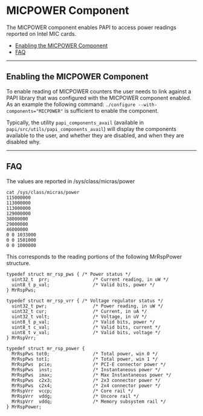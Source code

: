 # MICPOWER Component

The MICPOWER component enables PAPI to access power readings reported on Intel MIC cards.

* [Enabling the MICPOWER Component](#enabling-the-micpower-component)
* [FAQ](#faq)

***
## Enabling the MICPOWER Component

To enable reading of MICPOWER counters the user needs to link against a PAPI library that was configured with the MICPOWER component enabled. As an example the following command: `./configure --with-components="MICPOWER"` is sufficient to enable the component.

Typically, the utility `papi_components_avail` (available in
`papi/src/utils/papi_components_avail`) will display the components available to the user, and whether they are disabled, and when they are disabled why.

***
## FAQ

The values are reported in /sys/class/micras/power

	cat /sys/class/micras/power
	115000000
	113000000
	113000000
	129000000
	38000000
	29000000
	46000000
	0 0 1033000
	0 0 1501000
	0 0 1000000

This corresponds to the reading portions of the following MrRspPower structure. 

	typedef struct mr_rsp_pws {	/* Power status */
	  uint32_t	prr;				/* Current reading, in uW */
	  uint8_t p_val;                /* Valid bits, power */
	} MrRspPws;
	
	typedef struct mr_rsp_vrr {	/* Voltage regulator status */
	  uint32_t pwr;                 /* Power reading, in uW */
	  uint32_t cur;                 /* Current, in uA */
	  uint32_t volt;                /* Voltage, in uV */
	  uint8_t p_val;                /* Valid bits, power */
	  uint8_t c_val;                /* Valid bits, current */
	  uint8_t v_val;                /* Valid bits, voltage */
	} MrRspVrr;
	
	typedef struct mr_rsp_power {
	  MrRspPws tot0;                /* Total power, win 0 */
	  MrRspPws tot1;                /* Total power, win 1 */
	  MrRspPws	pcie;				/* PCI-E connector power */
	  MrRspPws	inst;				/* Instantaneous power */
	  MrRspPws	imax;				/* Max Instantaneous power */
	  MrRspPws	c2x3;				/* 2x3 connector power */
	  MrRspPws	c2x4;				/* 2x4 connector power */
	  MrRspVrr	vccp;				/* Core rail */
	  MrRspVrr	vddg;				/* Uncore rail */
	  MrRspVrr	vddq;				/* Memory subsystem rail */
	} MrRspPower;

